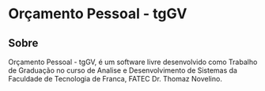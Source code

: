 Orçamento Pessoal - tgGV
========================

Sobre
-----

Orçamento Pessoal - tgGV, é um software livre desenvolvido como Trabalho de Graduação no curso de Analise e Desenvolvimento de Sistemas da Faculdade de Tecnologia de Franca, FATEC Dr. Thomaz Novelino.
